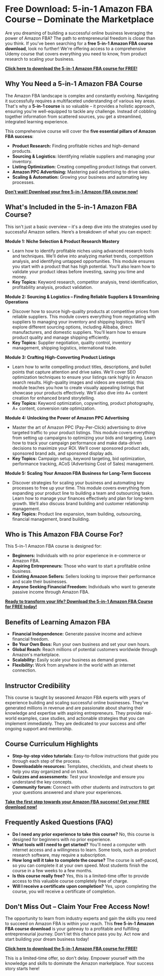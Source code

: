 # Free Download: 5-in-1 Amazon FBA Course – Dominate the Marketplace

Are you dreaming of building a successful online business leveraging the power of Amazon FBA? The path to entrepreneurial freedom is closer than you think. If you've been searching for a **free 5-in-1 Amazon FBA course download**, look no further!  We're offering access to a comprehensive Udemy course that covers everything you need to know, from product research to scaling your business.

[**Click here to download the 5-in-1 Amazon FBA course for FREE!**](https://udemywork.com/5-in-1-amazon-fba-course)

## Why You Need a 5-in-1 Amazon FBA Course

The Amazon FBA landscape is complex and constantly evolving.  Navigating it successfully requires a multifaceted understanding of various key areas.  That's why a **5-in-1 course** is so valuable – it provides a holistic approach, ensuring you're well-equipped to tackle any challenge.  Instead of cobbling together information from scattered sources, you get a streamlined, integrated learning experience.

This comprehensive course will cover the **five essential pillars of Amazon FBA success**:

*   **Product Research:**  Finding profitable niches and high-demand products.
*   **Sourcing & Logistics:**  Identifying reliable suppliers and managing your inventory.
*   **Listing Optimization:**  Creating compelling product listings that convert.
*   **Amazon PPC Advertising:**  Mastering paid advertising to drive sales.
*   **Scaling & Automation:**  Growing your business and automating key processes.

[**Don't wait! Download your free 5-in-1 Amazon FBA course now!**](https://udemywork.com/5-in-1-amazon-fba-course)

## What's Included in the 5-in-1 Amazon FBA Course?

This isn't just a basic overview – it's a deep dive into the strategies used by successful Amazon sellers. Here’s a breakdown of what you can expect:

**Module 1:  Niche Selection & Product Research Mastery**

*   Learn how to identify profitable niches using advanced research tools and techniques. We'll delve into analyzing market trends, competition analysis, and identifying untapped opportunities. This module ensures you start with a product that has high potential. You’ll also learn how to validate your product ideas before investing, saving you time and money.
*   **Key Topics:** Keyword research, competitor analysis, trend identification, profitability analysis, product validation.

**Module 2:  Sourcing & Logistics – Finding Reliable Suppliers & Streamlining Operations**

*   Discover how to source high-quality products at competitive prices from reliable suppliers. This module covers everything from negotiating with suppliers to managing your inventory and shipping logistics.  We'll explore different sourcing options, including Alibaba, direct manufacturers, and domestic suppliers.  You’ll learn how to ensure product quality and manage shipping efficiently.
*   **Key Topics:** Supplier negotiation, quality control, inventory management, shipping logistics, international trade.

**Module 3:  Crafting High-Converting Product Listings**

*   Learn how to write compelling product titles, descriptions, and bullet points that capture attention and drive sales.  We'll cover SEO optimization techniques to ensure your listings rank highly in Amazon search results.  High-quality images and videos are essential; this module teaches you how to create visually appealing listings that showcase your products effectively. We’ll also dive into A+ content creation for enhanced brand storytelling.
*   **Key Topics:** Keyword optimization, copywriting, product photography, A+ content, conversion rate optimization.

**Module 4:  Unlocking the Power of Amazon PPC Advertising**

*   Master the art of Amazon PPC (Pay-Per-Click) advertising to drive targeted traffic to your product listings.  This module covers everything from setting up campaigns to optimizing your bids and targeting.  Learn how to track your campaign performance and make data-driven decisions to maximize your ROI. We’ll cover sponsored product ads, sponsored brand ads, and sponsored display ads.
*   **Key Topics:** Campaign setup, keyword targeting, bid optimization, performance tracking, ACoS (Advertising Cost of Sales) management.

**Module 5:  Scaling Your Amazon FBA Business for Long-Term Success**

*   Discover strategies for scaling your business and automating key processes to free up your time.  This module covers everything from expanding your product line to building a team and outsourcing tasks.  Learn how to manage your finances effectively and plan for long-term growth. We’ll also discuss brand building and customer relationship management.
*   **Key Topics:** Product line expansion, team building, outsourcing, financial management, brand building.

## Who is This Amazon FBA Course For?

This 5-in-1 Amazon FBA course is designed for:

*   **Beginners:** Individuals with no prior experience in e-commerce or Amazon FBA.
*   **Aspiring Entrepreneurs:**  Those who want to start a profitable online business.
*   **Existing Amazon Sellers:**  Sellers looking to improve their performance and scale their businesses.
*   **Anyone Seeking Financial Freedom:** Individuals who want to generate passive income through Amazon FBA.

[**Ready to transform your life? Download the 5-in-1 Amazon FBA Course for FREE today!**](https://udemywork.com/5-in-1-amazon-fba-course)

## Benefits of Learning Amazon FBA

*   **Financial Independence:**  Generate passive income and achieve financial freedom.
*   **Be Your Own Boss:**  Run your own business and set your own hours.
*   **Global Reach:**  Reach millions of potential customers worldwide through Amazon's marketplace.
*   **Scalability:**  Easily scale your business as demand grows.
*   **Flexibility:**  Work from anywhere in the world with an internet connection.

## Instructor Credibility

This course is taught by seasoned Amazon FBA experts with years of experience building and scaling successful online businesses. They’ve generated millions in revenue and are passionate about sharing their knowledge and expertise with aspiring entrepreneurs.  They provide real-world examples, case studies, and actionable strategies that you can implement immediately. They are dedicated to your success and offer ongoing support and mentorship.

## Course Curriculum Highlights

*   **Step-by-step video tutorials:** Easy-to-follow instructions that guide you through each step of the process.
*   **Downloadable resources:** Templates, checklists, and cheat sheets to help you stay organized and on track.
*   **Quizzes and assessments:**  Test your knowledge and ensure you understand the key concepts.
*   **Community forum:**  Connect with other students and instructors to get your questions answered and share your experiences.

[**Take the first step towards your Amazon FBA success! Get your FREE download now!**](https://udemywork.com/5-in-1-amazon-fba-course)

## Frequently Asked Questions (FAQ)

*   **Do I need any prior experience to take this course?** No, this course is designed for beginners with no prior experience.
*   **What tools will I need to get started?**  You'll need a computer with internet access and a willingness to learn.  Some tools, such as product research software, may require a subscription.
*   **How long will it take to complete the course?**  The course is self-paced, so you can complete it at your own speed.  Most students finish the course in a few weeks to a few months.
*   **Is this course really free?** Yes, this is a limited-time offer to provide access to this valuable course completely free of charge.
*   **Will I receive a certificate upon completion?**  Yes, upon completing the course, you will receive a certificate of completion.

## Don't Miss Out – Claim Your Free Access Now!

The opportunity to learn from industry experts and gain the skills you need to succeed on Amazon FBA is within your reach.  This **free 5-in-1 Amazon FBA course download** is your gateway to a profitable and fulfilling entrepreneurial journey.  Don't let this chance pass you by. Act now and start building your dream business today!

[**Click here to download the 5-in-1 Amazon FBA course for FREE!**](https://udemywork.com/5-in-1-amazon-fba-course)

This is a limited-time offer, so don't delay.  Empower yourself with the knowledge and skills to dominate the Amazon marketplace.  Your success story starts here!
